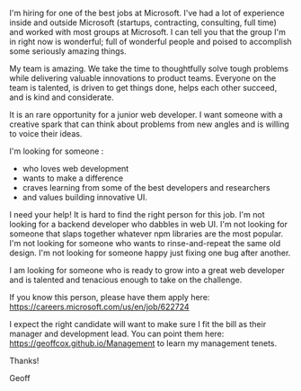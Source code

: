 I'm hiring for one of the best jobs at Microsoft.  I've had a lot of experience inside and outside Microsoft (startups, contracting, consulting, full time) and worked with most groups at Microsoft.  I can tell you that the group I'm in right now is wonderful; full of wonderful people and poised to accomplish some seriously amazing things.

My team is amazing.  We take the time to thoughtfully solve tough problems while delivering valuable innovations to product teams.  Everyone on the team is talented, is driven to get things done, helps each other succeed, and is kind and considerate.

It is an rare opportunity for a junior web developer. 
I want someone with a creative spark that can think about problems from new angles and is willing to voice their ideas.

I'm looking for someone :
* who loves web development
* wants to make a difference
* craves learning from some of the best developers and researchers
* and values building innovative UI.  

I need your help!  It is hard to find the right person for this job.  I'm not looking for a backend developer who dabbles in web UI.  I'm not looking for someone that slaps together whatever npm libraries are the most popular.  I'm not looking for someone who wants to rinse-and-repeat the same old design.  I'm not looking for someone happy just fixing one bug after another. 

I am looking for someone who is ready to grow into a great web developer and is talented and tenacious enough to take on the challenge. 

If you know this person, please have them apply here: https://careers.microsoft.com/us/en/job/622724

I expect the right candidate will want to make sure I fit the bill as their manager and development lead.  You can point them here: https://geoffcox.github.io/Management to learn my management tenets.

Thanks!

Geoff
